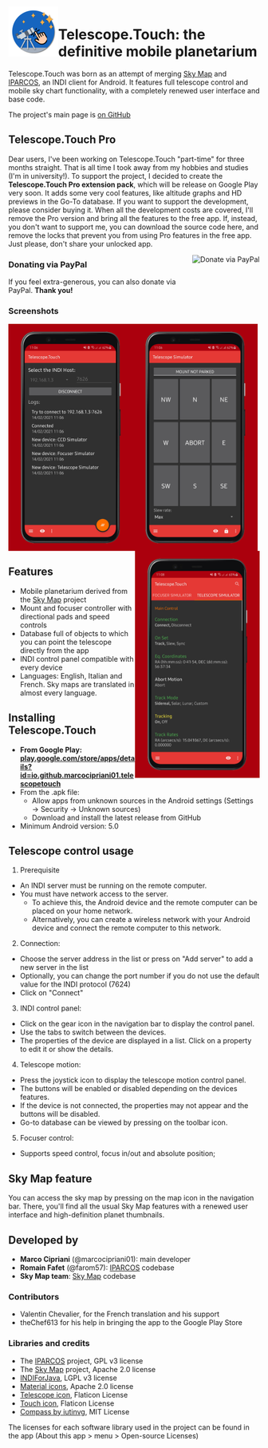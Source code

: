 <img align="left" width="100" height="100" src="res/icon.svg">

# Telescope.Touch: the definitive mobile planetarium

Telescope.Touch was born as an attempt of merging [Sky Map](https://github.com/sky-map-team/stardroid) and
[IPARCOS](https://github.com/INDIForJava/IPARCOS), an INDI client for Android. It features full telescope control
and mobile sky chart functionality, with a completely renewed user interface and base code.

The project's main page is [on GitHub](https://github.com/marcocipriani01/Telescope.Touch)

## Telescope.Touch Pro

Dear users, I've been working on Telescope.Touch "part-time" for three months straight. That is all time I took away from my hobbies and studies (I'm in university!). To support the project, I decided to create the **Telescope.Touch Pro extension pack**, which will be release on Google Play very soon. It adds some very cool features, like altitude graphs and HD previews in the Go-To database. If you want to support the development, please consider buying it. When all the development costs are covered, I'll remove the Pro version and bring all the features to the free app. If, instead, you don't want to support me, you can download the source code here, and remove the locks that prevent you from using Pro features in the free app. Just please, don't share your unlocked app.

<a href="https://www.paypal.com/donate?hosted_button_id=P4SBCHY837WMY" target="_blank"><img alt="Donate via PayPal" border="0" src="https://raw.githubusercontent.com/marcocipriani01/Telescope.Touch/master/res/Paypal_donate.png" height="70" align="right"/></a>

### Donating via PayPal

If you feel extra-generous, you can also donate via PayPal. **Thank you!**

### Screenshots

<img align="left" width="250" src="res/Connection.png">
<img align="center" width="250" src="res/Mount.png">
<img align="right" width="250" src="res/Control.png">

## Features

- Mobile planetarium derived from the [Sky Map](https://github.com/sky-map-team/stardroid) project
- Mount and focuser controller with directional pads and speed controls
- Database full of objects to which you can point the telescope directly from the app
- INDI control panel compatible with every device
- Languages: English, Italian and French. Sky maps are translated in almost every language.

## Installing Telescope.Touch

- **From Google Play: [play.google.com/store/apps/details?id=io.github.marcocipriani01.telescopetouch](https://play.google.com/store/apps/details?id=io.github.marcocipriani01.telescopetouch)**
- From the .apk file:
  - Allow apps from unknown sources in the Android settings (Settings → Security → Unknown sources)
  - Download and install the latest release from GitHub
- Minimum Android version: 5.0

## Telescope control usage

1. Prerequisite
  - An INDI server must be running on the remote computer.
  - You must have network access to the server. 
    - To achieve this, the Android device and the remote computer can be placed on your home network.
    - Alternatively, you can create a wireless network with your Android device and connect the remote computer to this network.
2. Connection:
  - Choose the server address in the list or press on "Add server" to add a new server in the list
  - Optionally, you can change the port number if you do not use the default value for the INDI protocol (7624)
  - Click on "Connect"
3. INDI control panel:
  - Click on the gear icon in the navigation bar to display the control panel.
  - Use the tabs to switch between the devices.
  - The properties of the device are displayed in a list. Click on a property to edit it or show the details.
4. Telescope motion:
  - Press the joystick icon to display the telescope motion control panel.
  - The buttons will be enabled or disabled depending on the devices features.
  - If the device is not connected, the properties may not appear and the buttons will be disabled.
  - Go-to database can be viewed by pressing on the toolbar icon.
5. Focuser control:
  - Supports speed control, focus in/out and absolute position;

## Sky Map feature

You can access the sky map by pressing on the map icon in the navigation bar. There, you'll find all the usual Sky Map features
with a renewed user interface and high-definition planet thumbnails.

## Developed by

- **Marco Cipriani** (@marcocipriani01): main developer
- **Romain Fafet** (@farom57): [IPARCOS](https://github.com/INDIForJava/IPARCOS) codebase
- **Sky Map team**: [Sky Map](https://github.com/sky-map-team/stardroid) codebase

### Contributors

- Valentin Chevalier, for the French translation and his support
- theChef613 for his help in bringing the app to the Google Play Store

### Libraries and credits

- The [IPARCOS](https://github.com/INDIForJava/IPARCOS) project, GPL v3 license
- The [Sky Map](https://github.com/sky-map-team/stardroid) project, Apache 2.0 license
- [INDIForJava](https://github.com/INDIForJava/INDIForJava), LGPL v3 license
- [Material icons](https://material.io/resources/icons/), Apache 2.0 license
- [Telescope icon](https://www.flaticon.com/free-icon/telescope_1086070?term=telescope&page=1&position=81&related_item_id=1086070), Flaticon License
- [Touch icon](https://www.flaticon.com/free-icon/touch_941563?term=touch&page=1&position=6&related_item_id=941563), Flaticon License
- [Compass by iutinvg](https://github.com/iutinvg/compass), MIT License

The licenses for each software library used in the project can be found in the app (About this app > menu > Open-source Licenses)
